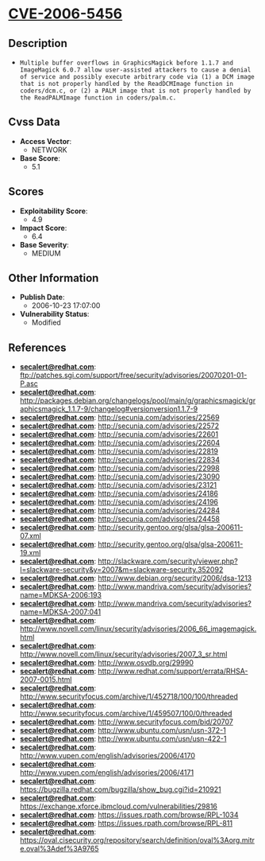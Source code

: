 
# [CVE-2006-5456](https://cve.mitre.org/cgi-bin/cvename.cgi?name=CVE-2006-5456)

## Description

- `Multiple buffer overflows in GraphicsMagick before 1.1.7 and ImageMagick 6.0.7 allow user-assisted attackers to cause a denial of service and possibly execute arbitrary code via (1) a DCM image that is not properly handled by the ReadDCMImage function in coders/dcm.c, or (2) a PALM image that is not properly handled by the ReadPALMImage function in coders/palm.c.`

## Cvss Data

- **Access Vector**:
  - NETWORK
- **Base Score**:
  - 5.1

## Scores

- **Exploitability Score**:
  - 4.9
- **Impact Score**:
  - 6.4
- **Base Severity**:
  - MEDIUM

## Other Information

- **Publish Date**:
  - 2006-10-23 17:07:00
- **Vulnerability Status**:
  - Modified

## References

- **secalert@redhat.com**: ftp://patches.sgi.com/support/free/security/advisories/20070201-01-P.asc
- **secalert@redhat.com**: http://packages.debian.org/changelogs/pool/main/g/graphicsmagick/graphicsmagick_1.1.7-9/changelog#versionversion1.1.7-9
- **secalert@redhat.com**: http://secunia.com/advisories/22569
- **secalert@redhat.com**: http://secunia.com/advisories/22572
- **secalert@redhat.com**: http://secunia.com/advisories/22601
- **secalert@redhat.com**: http://secunia.com/advisories/22604
- **secalert@redhat.com**: http://secunia.com/advisories/22819
- **secalert@redhat.com**: http://secunia.com/advisories/22834
- **secalert@redhat.com**: http://secunia.com/advisories/22998
- **secalert@redhat.com**: http://secunia.com/advisories/23090
- **secalert@redhat.com**: http://secunia.com/advisories/23121
- **secalert@redhat.com**: http://secunia.com/advisories/24186
- **secalert@redhat.com**: http://secunia.com/advisories/24196
- **secalert@redhat.com**: http://secunia.com/advisories/24284
- **secalert@redhat.com**: http://secunia.com/advisories/24458
- **secalert@redhat.com**: http://security.gentoo.org/glsa/glsa-200611-07.xml
- **secalert@redhat.com**: http://security.gentoo.org/glsa/glsa-200611-19.xml
- **secalert@redhat.com**: http://slackware.com/security/viewer.php?l=slackware-security&y=2007&m=slackware-security.352092
- **secalert@redhat.com**: http://www.debian.org/security/2006/dsa-1213
- **secalert@redhat.com**: http://www.mandriva.com/security/advisories?name=MDKSA-2006:193
- **secalert@redhat.com**: http://www.mandriva.com/security/advisories?name=MDKSA-2007:041
- **secalert@redhat.com**: http://www.novell.com/linux/security/advisories/2006_66_imagemagick.html
- **secalert@redhat.com**: http://www.novell.com/linux/security/advisories/2007_3_sr.html
- **secalert@redhat.com**: http://www.osvdb.org/29990
- **secalert@redhat.com**: http://www.redhat.com/support/errata/RHSA-2007-0015.html
- **secalert@redhat.com**: http://www.securityfocus.com/archive/1/452718/100/100/threaded
- **secalert@redhat.com**: http://www.securityfocus.com/archive/1/459507/100/0/threaded
- **secalert@redhat.com**: http://www.securityfocus.com/bid/20707
- **secalert@redhat.com**: http://www.ubuntu.com/usn/usn-372-1
- **secalert@redhat.com**: http://www.ubuntu.com/usn/usn-422-1
- **secalert@redhat.com**: http://www.vupen.com/english/advisories/2006/4170
- **secalert@redhat.com**: http://www.vupen.com/english/advisories/2006/4171
- **secalert@redhat.com**: https://bugzilla.redhat.com/bugzilla/show_bug.cgi?id=210921
- **secalert@redhat.com**: https://exchange.xforce.ibmcloud.com/vulnerabilities/29816
- **secalert@redhat.com**: https://issues.rpath.com/browse/RPL-1034
- **secalert@redhat.com**: https://issues.rpath.com/browse/RPL-811
- **secalert@redhat.com**: https://oval.cisecurity.org/repository/search/definition/oval%3Aorg.mitre.oval%3Adef%3A9765
